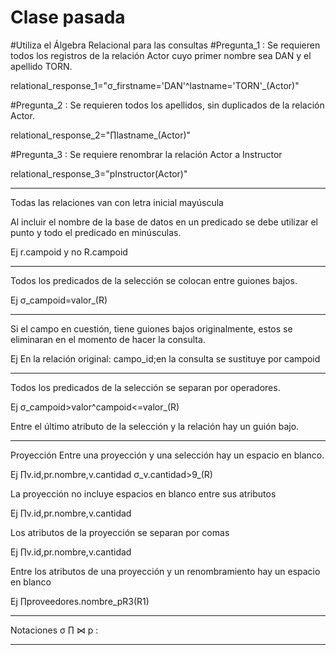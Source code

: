 # Clase pasada

#Utiliza el Álgebra Relacional para las consultas
#Pregunta_1 : Se requieren todos los registros de la relación Actor cuyo primer nombre sea DAN y el apellido TORN.

relational_response_1="σ_firstname='DAN'^lastname='TORN'_(Actor)"

#Pregunta_2 : Se requieren todos los apellidos, sin duplicados de la relación Actor.

relational_response_2="∏lastname_(Actor)"

#Pregunta_3 : Se requiere renombrar la relación Actor a Instructor

relational_response_3="pInstructor(Actor)"


---
Todas las relaciones van con letra inicial mayúscula

Al incluir el nombre de la base de datos en un predicado se debe utilizar el punto y todo el predicado en minúsculas.

Ej r.campoid y no R.campoid

---
Todos los predicados de la selección se colocan entre guiones bajos.

Ej σ_campoid=valor_(R)

---
Si el campo en cuestión, tiene guiones bajos originalmente, estos se eliminaran en el momento de hacer la consulta.

Ej En la relación original: campo_id;en la consulta se sustituye por campoid

---

Todos los predicados de la selección se separan por operadores.

Ej σ_campoid>valor^campoid<=valor_(R)

Entre el último atributo de la selección y la relación hay un guión bajo.

---
Proyección
Entre una proyección y una selección hay un espacio en blanco.

Ej ∏v.id,pr.nombre,v.cantidad σ_v.cantidad>9_(R)

La proyección no incluye espacios en blanco entre sus atributos

Ej ∏v.id,pr.nombre,v.cantidad

Los atributos de la proyección se separan por comas

Ej ∏v.id,pr.nombre,v.cantidad

Entre los atributos de una proyección y un renombramiento hay un espacio en blanco

Ej ∏proveedores.nombre_pR3(R1)

---
Notaciones
σ
∏
⋈
p
:

---